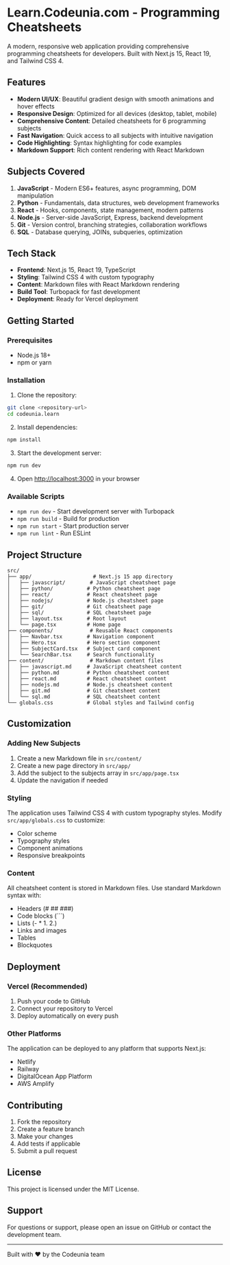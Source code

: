 # Learn.Codeunia.com - Programming Cheatsheets

A modern, responsive web application providing comprehensive programming cheatsheets for developers. Built with Next.js 15, React 19, and Tailwind CSS 4.

## Features

- **Modern UI/UX**: Beautiful gradient design with smooth animations and hover effects
- **Responsive Design**: Optimized for all devices (desktop, tablet, mobile)
- **Comprehensive Content**: Detailed cheatsheets for 6 programming subjects
- **Fast Navigation**: Quick access to all subjects with intuitive navigation
- **Code Highlighting**: Syntax highlighting for code examples
- **Markdown Support**: Rich content rendering with React Markdown

## Subjects Covered

1. **JavaScript** - Modern ES6+ features, async programming, DOM manipulation
2. **Python** - Fundamentals, data structures, web development frameworks
3. **React** - Hooks, components, state management, modern patterns
4. **Node.js** - Server-side JavaScript, Express, backend development
5. **Git** - Version control, branching strategies, collaboration workflows
6. **SQL** - Database querying, JOINs, subqueries, optimization

## Tech Stack

- **Frontend**: Next.js 15, React 19, TypeScript
- **Styling**: Tailwind CSS 4 with custom typography
- **Content**: Markdown files with React Markdown rendering
- **Build Tool**: Turbopack for fast development
- **Deployment**: Ready for Vercel deployment

## Getting Started

### Prerequisites

- Node.js 18+ 
- npm or yarn

### Installation

1. Clone the repository:
```bash
git clone <repository-url>
cd codeunia.learn
```

2. Install dependencies:
```bash
npm install
```

3. Start the development server:
```bash
npm run dev
```

4. Open [http://localhost:3000](http://localhost:3000) in your browser

### Available Scripts

- `npm run dev` - Start development server with Turbopack
- `npm run build` - Build for production
- `npm run start` - Start production server
- `npm run lint` - Run ESLint

## Project Structure

```
src/
├── app/                    # Next.js 15 app directory
│   ├── javascript/        # JavaScript cheatsheet page
│   ├── python/           # Python cheatsheet page
│   ├── react/            # React cheatsheet page
│   ├── nodejs/           # Node.js cheatsheet page
│   ├── git/              # Git cheatsheet page
│   ├── sql/              # SQL cheatsheet page
│   ├── layout.tsx        # Root layout
│   └── page.tsx          # Home page
├── components/            # Reusable React components
│   ├── Navbar.tsx        # Navigation component
│   ├── Hero.tsx          # Hero section component
│   ├── SubjectCard.tsx   # Subject card component
│   └── SearchBar.tsx     # Search functionality
├── content/               # Markdown content files
│   ├── javascript.md     # JavaScript cheatsheet content
│   ├── python.md         # Python cheatsheet content
│   ├── react.md          # React cheatsheet content
│   ├── nodejs.md         # Node.js cheatsheet content
│   ├── git.md            # Git cheatsheet content
│   └── sql.md            # SQL cheatsheet content
└── globals.css           # Global styles and Tailwind config
```

## Customization

### Adding New Subjects

1. Create a new Markdown file in `src/content/`
2. Create a new page directory in `src/app/`
3. Add the subject to the subjects array in `src/app/page.tsx`
4. Update the navigation if needed

### Styling

The application uses Tailwind CSS 4 with custom typography styles. Modify `src/app/globals.css` to customize:

- Color scheme
- Typography styles
- Component animations
- Responsive breakpoints

### Content

All cheatsheet content is stored in Markdown files. Use standard Markdown syntax with:

- Headers (# ## ###)
- Code blocks (```)
- Lists (- * 1. 2.)
- Links and images
- Tables
- Blockquotes

## Deployment

### Vercel (Recommended)

1. Push your code to GitHub
2. Connect your repository to Vercel
3. Deploy automatically on every push

### Other Platforms

The application can be deployed to any platform that supports Next.js:

- Netlify
- Railway
- DigitalOcean App Platform
- AWS Amplify

## Contributing

1. Fork the repository
2. Create a feature branch
3. Make your changes
4. Add tests if applicable
5. Submit a pull request

## License

This project is licensed under the MIT License.

## Support

For questions or support, please open an issue on GitHub or contact the development team.

---

Built with ❤️ by the Codeunia team

